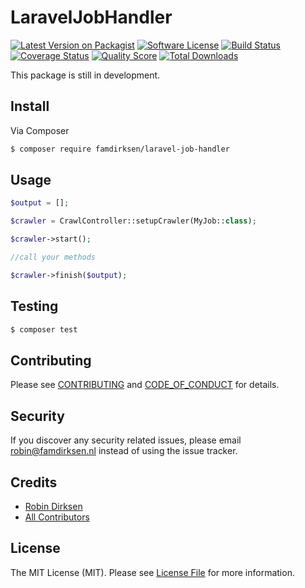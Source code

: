 # LaravelJobHandler

[![Latest Version on Packagist][ico-version]][link-packagist]
[![Software License][ico-license]](LICENSE.md)
[![Build Status][ico-travis]][link-travis]
[![Coverage Status][ico-scrutinizer]][link-scrutinizer]
[![Quality Score][ico-code-quality]][link-code-quality]
[![Total Downloads][ico-downloads]][link-downloads]

This package is still in development.

## Install

Via Composer

``` bash
$ composer require famdirksen/laravel-job-handler
```

## Usage

``` php
$output = [];

$crawler = CrawlController::setupCrawler(MyJob::class);

$crawler->start();

//call your methods

$crawler->finish($output);
```

## Testing

``` bash
$ composer test
```

## Contributing

Please see [CONTRIBUTING](CONTRIBUTING.md) and [CODE_OF_CONDUCT](CODE_OF_CONDUCT.md) for details.

## Security

If you discover any security related issues, please email robin@famdirksen.nl instead of using the issue tracker.

## Credits

- [Robin Dirksen][link-author]
- [All Contributors][link-contributors]

## License

The MIT License (MIT). Please see [License File](LICENSE.md) for more information.

[ico-version]: https://img.shields.io/packagist/v/famdirksen/laravel-job-handler.svg?style=flat-square
[ico-license]: https://img.shields.io/badge/license-MIT-brightgreen.svg?style=flat-square
[ico-travis]: https://img.shields.io/travis/famdirksen/laravel-job-handler/master.svg?style=flat-square
[ico-scrutinizer]: https://img.shields.io/scrutinizer/coverage/g/famdirksen/laravel-job-handler.svg?style=flat-square
[ico-code-quality]: https://img.shields.io/scrutinizer/g/famdirksen/laravel-job-handler.svg?style=flat-square
[ico-downloads]: https://img.shields.io/packagist/dt/famdirksen/laravel-job-handler.svg?style=flat-square

[link-packagist]: https://packagist.org/packages/famdirksen/laravel-job-handler
[link-travis]: https://travis-ci.org/famdirksen/laravel-job-handler
[link-scrutinizer]: https://scrutinizer-ci.com/g/Famdirksen/LaravelJobHandler/code-structure
[link-code-quality]: https://scrutinizer-ci.com/g/Famdirksen/LaravelJobHandler
[link-downloads]: https://packagist.org/packages/famdirksen/laravel-job-handler
[link-author]: https://github.com/robindirksen1
[link-contributors]: ../../contributors
